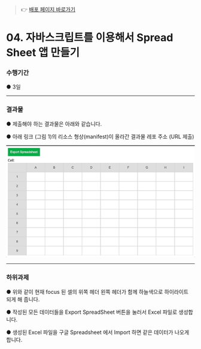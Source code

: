 > 👉 [배포 페이지 바로가기](https://sj70.github.io/spread_sheet/)

# 04. 자바스크립트를 이용해서 Spread Sheet 앱 만들기

### 수행기간

● 3일

---
### 결과물

● 제출해야 하는 결과물은 아래와 같습니다.

● 아래 링크 (그림 1)의 리소스 형상(manifest)이 올라간 결과물 레포 주소 (URL 제출)

![img](./img/spread-sheet-ref.gif)

---
### 하위과제

● 위와 같이 현재 focus 된 셀의 위쪽 헤더 왼쪽 헤더가 함께 하늘색으로 하이라이트 되게 해 줍니다.

● 작성된 모든 데이터들을 Export SpreadSheet 버튼을 눌러서 Excel 파일로 생성합니다.

● 생성된 Excel 파일을 구글 Spreadsheet 에서 Import 하면 같은 데이터가 나오게 합니다.
